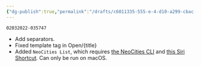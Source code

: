```yaml
---
{"dg-publish":true,"permalink":"/drafts/c6011335-555-e-4-d10-a299-cbac-7-a1839-bf/","dgHomeLink":true,"dgPassFrontmatter":false}
---
```



`02032022-035747`
- Add separators.
- Fixed template tag in Open/{title}
- Added `NeoCities List`, which requires [the NeoCities CLI](https://neocities.org/cli) and [this Siri Shortcut](https://www.icloud.com/shortcuts/2fd3a863343246f88a09f0c7749a1c94). Can only be run on macOS.